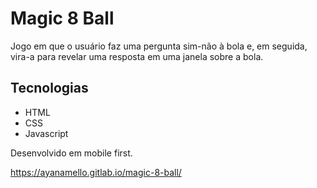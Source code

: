 # Magic 8 Ball

Jogo em que o usuário faz uma pergunta sim-não à bola e, em seguida, vira-a para revelar uma resposta em uma janela sobre a bola.



## Tecnologias
- HTML
- CSS
- Javascript 

Desenvolvido em mobile first.

https://ayanamello.gitlab.io/magic-8-ball/
